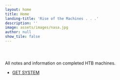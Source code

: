```yaml
---
layout: home
title: Home
landing-title: 'Rise of the Machines . . .'
description: ''
image: assets/images/nasa.jpg
author: null
show_tile: false
---
```


<div>
</section>
<!-- Three -->
<section id="two">
	<div class="inner">
		<header class="major">
		</header>
		<p>All notes and information on completed HTB machines.</p>
		<ul class="actions">
			<li><a href="all_posts.html" class="button next">GET SYSTEM</a></li>
		</ul>
	</div>
</section>

</div>
